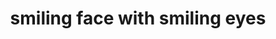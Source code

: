 ---
layout: smileys&emotion
title: smiling face with smiling eyes
emoji: smiling_face_with_smiling_eyes
permalink: 😊.html
---